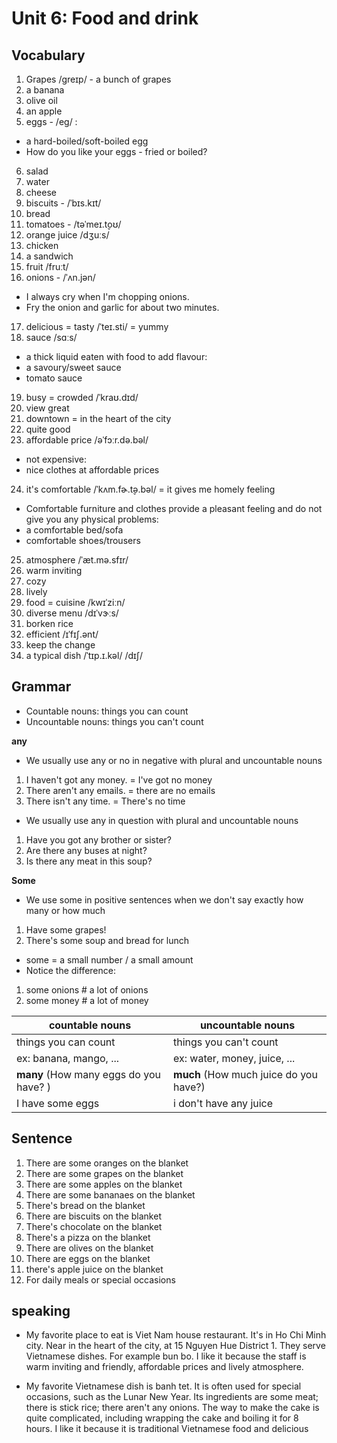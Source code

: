 # Unit 6: Food and drink

## Vocabulary

1. Grapes /ɡreɪp/ - a bunch of grapes
2. a banana
3. olive oil
4. an apple
5. eggs - /eɡ/ :

- a hard-boiled/soft-boiled egg
- How do you like your eggs - fried or boiled?

6. salad
7. water
8. cheese
9. biscuits - /ˈbɪs.kɪt/
10. bread
11. tomatoes - /təˈmeɪ.t̬oʊ/
12. orange juice /dʒuːs/
13. chicken
14. a sandwich
15. fruit /fruːt/
16. onions - /ˈʌn.jən/

- I always cry when I'm chopping onions.
- Fry the onion and garlic for about two minutes.

17. delicious = tasty /ˈteɪ.sti/ = yummy
18. sauce /sɑːs/

- a thick liquid eaten with food to add flavour:
- a savoury/sweet sauce
- tomato sauce

19. busy = crowded /ˈkraʊ.dɪd/
20. view great
21. downtown = in the heart of the city
22. quite good
23. affordable price /əˈfɔːr.də.bəl/

- not expensive:
- nice clothes at affordable prices

24. it's comfortable /ˈkʌm.fɚ.t̬ə.bəl/ = it gives me homely feeling

- Comfortable furniture and clothes provide a pleasant feeling and do not give you any physical problems:
- a comfortable bed/sofa
- comfortable shoes/trousers

25. atmosphere /ˈæt.mə.sfɪr/
26. warm inviting
27. cozy
28. lively
29. food = cuisine /kwɪˈziːn/
30. diverse menu /dɪˈvɝːs/
31. borken rice
32. efficient /ɪˈfɪʃ.ənt/
33. keep the change
34. a typical dish /ˈtɪp.ɪ.kəl/ /dɪʃ/

## Grammar

- Countable nouns: things you can count
- Uncountable nouns: things you can't count

**any**

- We usually use any or no in negative with plural and uncountable nouns

1. I haven't got any money. = I've got no money
2. There aren't any emails. = there are no emails
3. There isn't any time. = There's no time

- We usually use any in question with plural and uncountable nouns

1. Have you got any brother or sister?
2. Are there any buses at night?
3. Is there any meat in this soup?

**Some**

- We use some in positive sentences when we don't say exactly how many or how much

1. Have some grapes!
2. There's some soup and bread for lunch

- some = a small number / a small amount
- Notice the difference:

1. some onions # a lot of onions
2. some money # a lot of money

| countable nouns                        | uncountable nouns                      |
| -------------------------------------- | -------------------------------------- |
| things you can count                   | things you can't count                 |
| ex: banana, mango, ...                 | ex: water, money, juice, ...           |
| **many** (How many eggs do you have? ) | **much** (How much juice do you have?) |
| I have some eggs                       | i don't have any juice                 |

## Sentence

1. There are some oranges on the blanket
2. There are some grapes on the blanket
3. There are some apples on the blanket
4. There are some bananaes on the blanket
5. There's bread on the blanket
6. There are biscuits on the blanket
7. There's chocolate on the blanket
8. There's a pizza on the blanket
9. There are olives on the blanket
10. There are eggs on the blanket
11. there's apple juice on the blanket
12. For daily meals or special occasions

## speaking

- My favorite place to eat is Viet Nam house restaurant. It's in Ho Chi Minh city. Near in the heart of the city, at 15 Nguyen Hue District 1. They serve Vietnamese dishes. For example bun bo. I like it because the staff is warm inviting and friendly, affordable prices and lively atmosphere.

- My favorite Vietnamese dish is banh tet. It is often used for special occasions, such as the Lunar New Year. Its ingredients are some meat; there is stick rice; there aren't any onions. The way to make the cake is quite complicated, including wrapping the cake and boiling it for 8 hours. I like it because it is traditional Vietnamese food and delicious
